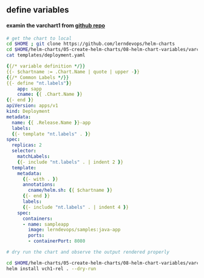 ## define variables

#### examin the varchart1 from [github repo](https://github.com/lerndevops/helm-charts/tree/main/05-create-helm-charts/08-helm-chart-variables/varchart1) 

```sh
# get the chart to local 
cd $HOME ; git clone https://github.com/lerndevops/helm-charts
cd $HOME/helm-charts/05-create-helm-charts/08-helm-chart-variables/varchart1
cat templates/deployment.yaml
```
```yaml 
{{/* variable definition */}}
{{- $chartname := .Chart.Name | quote | upper -}}
{{/* Common Labels */}}
{{- define "nt.labels"}}
    app: sapp
    cname: {{ .Chart.Name }}
{{- end }}
apiVersion: apps/v1
kind: Deployment
metadata:
  name: {{ .Release.Name }}-app
  labels:
  {{- template "nt.labels" . }}
spec:
  replicas: 2
  selector:
    matchLabels:
    {{- include "nt.labels" . | indent 2 }}
  template:
    metadata:
      {{- with . }}
      annotations:
        cname/helm.sh: {{ $chartname }}
      {{- end }}
      labels:
      {{- include "nt.labels" . | indent 4 }}
    spec:
      containers:
      - name: sampleapp
        image: lerndevops/samples:java-app
        ports:
        - containerPort: 8080
```
```sh
# dry run the chart and observe the output rendered properly 

cd $HOME/helm-charts/05-create-helm-charts/08-helm-chart-variables/varchart1
helm install vch1-rel . --dry-run 
```